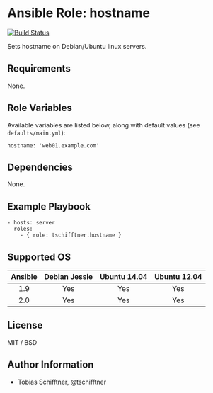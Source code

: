 # Ansible Role: hostname

[![Build Status](https://travis-ci.org/tschifftner/ansible-role-hostname.svg)](https://travis-ci.org/tschifftner/ansible-role-hostname)

Sets hostname on Debian/Ubuntu linux servers.

## Requirements

None.

## Role Variables

Available variables are listed below, along with default values (see `defaults/main.yml`):

```
hostname: 'web01.example.com'
```

## Dependencies

None.

## Example Playbook

    - hosts: server
      roles:
        - { role: tschifftner.hostname }

## Supported OS
Ansible          | Debian Jessie    | Ubuntu 14.04    | Ubuntu 12.04
:--------------: | :--------------: | :-------------: | :-------------: 
1.9              | Yes              | Yes             | Yes
2.0              | Yes              | Yes             | Yes

## License

MIT / BSD

## Author Information

 - Tobias Schifftner, @tschifftner